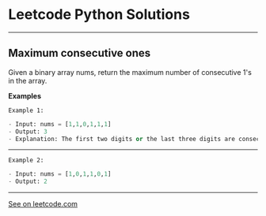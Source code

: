 # Leetcode Python Solutions

---

## Maximum consecutive ones

Given a binary array nums, return the maximum number of consecutive 1's in the array.


**Examples**


`Example 1:`

```python
- Input: nums = [1,1,0,1,1,1]
- Output: 3
- Explanation: The first two digits or the last three digits are consecutive 1s. The maximum number of consecutive 1s is 3.
```

---

`Example 2:`

```python
- Input: nums = [1,0,1,1,0,1]
- Output: 2
```

---

[See on leetcode.com](https://leetcode.com/explore/learn/card/fun-with-arrays/521/introduction/3238/)